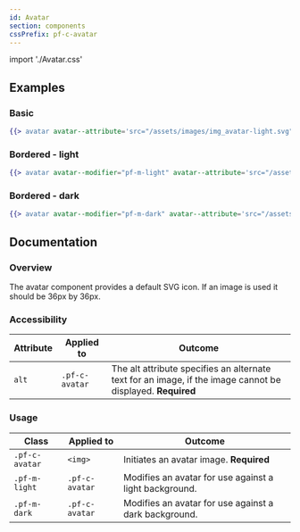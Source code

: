 ```yaml
---
id: Avatar
section: components
cssPrefix: pf-c-avatar
---
```


import './Avatar.css'

## Examples
### Basic
```hbs
{{> avatar avatar--attribute='src="/assets/images/img_avatar-light.svg" alt="Avatar image"'}}
```

### Bordered - light
```hbs
{{> avatar avatar--modifier="pf-m-light" avatar--attribute='src="/assets/images/img_avatar-light.svg" alt="Avatar image light"'}}
```

### Bordered - dark
```hbs
{{> avatar avatar--modifier="pf-m-dark" avatar--attribute='src="/assets/images/img_avatar-dark.svg" alt="Avatar image dark"'}}
```

## Documentation
### Overview
The avatar component provides a default SVG icon. If an image is used it should be 36px by 36px.

### Accessibility
| Attribute | Applied to | Outcome |
| -- | -- | -- |
| `alt` | `.pf-c-avatar` | The alt attribute specifies an alternate text for an image, if the image cannot be displayed. **Required** |

### Usage
| Class | Applied to | Outcome |
| -- | -- | -- |
| `.pf-c-avatar` | `<img>` |  Initiates an avatar image. **Required** |
| `.pf-m-light` | `.pf-c-avatar` | Modifies an avatar for use against a light background. |
| `.pf-m-dark` | `.pf-c-avatar` | Modifies an avatar for use against a dark background. |
